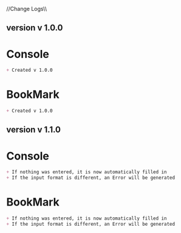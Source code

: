 //Change Logs\\\
## version v 1.0.0
# Console
```markdown
+ Created v 1.0.0
```

# BookMark
```markdown
+ Created v 1.0.0
```

## version v 1.1.0
# Console
```markdown
+ If nothing was entered, it is now automatically filled in
+ If the input format is different, an Error will be generated
```

# BookMark
```markdown
+ If nothing was entered, it is now automatically filled in
+ If the input format is different, an Error will be generated
```
